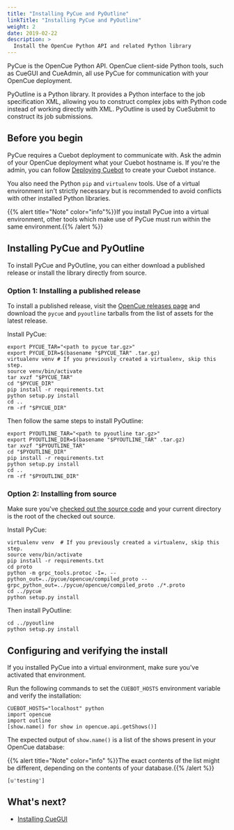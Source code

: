 ```yaml
---
title: "Installing PyCue and PyOutline"
linkTitle: "Installing PyCue and PyOutline"
weight: 2
date: 2019-02-22
description: >
  Install the OpenCue Python API and related Python library
---
```


PyCue is the OpenCue Python API. OpenCue client-side Python tools, such as
CueGUI and CueAdmin, all use PyCue for communication with your OpenCue
deployment.

PyOutline is a Python library. It provides a Python interface to the job
specification XML, allowing you to construct complex jobs with Python code
instead of working directly with XML. PyOutline is used by CueSubmit to
construct its job submissions.

## Before you begin

PyCue requires a Cuebot deployment to communicate with. Ask the admin of your
OpenCue deployment what your Cuebot hostname is. If you're the admin, you can
follow [Deploying Cuebot](/docs/getting-started/deploying-cuebot) to create
your Cuebot instance.

You also need the Python `pip` and `virtualenv` tools. Use of a virtual
environment isn't strictly necessary but is recommended to avoid conflicts with
other installed Python libraries.

{{% alert title="Note" color="info"%}}If you install PyCue into a virtual environment,
other tools which make use of PyCue must run within the same
environment.{{% /alert %}}

## Installing PyCue and PyOutline

To install PyCue and PyOutline, you can either download a published release or
install the library directly from source.

### Option 1: Installing a published release

To install a published release, visit the
[OpenCue releases page](https://github.com/imageworks/OpenCue/releases) and
download the `pycue` and `pyoutline` tarballs from the list of assets for the
latest release.

Install PyCue:

```shell
export PYCUE_TAR="<path to pycue tar.gz>"
export PYCUE_DIR=$(basename "$PYCUE_TAR" .tar.gz)
virtualenv venv # If you previously created a virtualenv, skip this step.
source venv/bin/activate
tar xvzf "$PYCUE_TAR"
cd "$PYCUE_DIR"
pip install -r requirements.txt
python setup.py install
cd ..
rm -rf "$PYCUE_DIR"
```

Then follow the same steps to install PyOutline:

```shell
export PYOUTLINE_TAR="<path to pyoutline tar.gz>"
export PYOUTLINE_DIR=$(basename "$PYOUTLINE_TAR" .tar.gz)
tar xvzf "$PYOUTLINE_TAR"
cd "$PYOUTLINE_DIR"
pip install -r requirements.txt
python setup.py install
cd ..
rm -rf "$PYOUTLINE_DIR"
```

### Option 2: Installing from source

Make sure you've
[checked out the source code](/docs/getting-started/checking-out-the-source-code)
and your current directory is the root of the checked out source.

Install PyCue:

```shell
virtualenv venv  # If you previously created a virtualenv, skip this step.
source venv/bin/activate
pip install -r requirements.txt
cd proto
python -m grpc_tools.protoc -I=. --python_out=../pycue/opencue/compiled_proto --grpc_python_out=../pycue/opencue/compiled_proto ./*.proto
cd ../pycue
python setup.py install
```

Then install PyOutline:

```shell
cd ../pyoutline
python setup.py install
```

## Configuring and verifying the install

If you installed PyCue into a virtual environment, make sure you've activated
that environment.

Run the following commands to set the `CUEBOT_HOSTS` environment variable and
verify the installation:

```shell
CUEBOT_HOSTS="localhost" python
import opencue
import outline
[show.name() for show in opencue.api.getShows()]
```

The expected output of `show.name()` is a list of the shows present in your
OpenCue database:

{{% alert title="Note" color="info" %}}The exact contents of the list might be different,
depending on the contents of your database.{{% /alert %}}

```
[u'testing']
```

## What's next?

*   [Installing CueGUI](/docs/getting-started/installing-cuegui)
